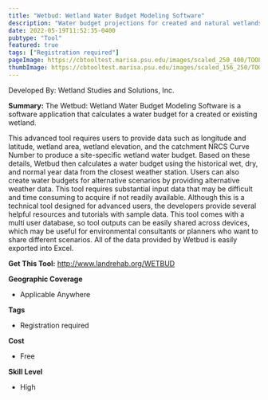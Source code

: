 ```yaml
---
title: "Wetbud: Wetland Water Budget Modeling Software"
description: "Water budget projections for created and natural wetlands"
date: 2022-05-19T11:52:35-0400
pubtype: "Tool"
featured: true
tags: ["Registration required"]
pageImage: https://cbtooltest.marisa.psu.edu/images/scaled_250_400/TOOLID_21.0_ScreenCapture-1.png
thumbImage: https://cbtooltest.marisa.psu.edu/images/scaled_156_250/TOOLID_21.0_ScreenCapture-1.png
---
```

Developed By: Wetland Studies and Solutions, Inc.

**Summary:** The Wetbud: Wetland Water Budget Modeling Software is a software application that calculates a water budget for a created or existing wetland. 

This advanced tool requires users to provide data such as longitude and latitude, wetland area, wetland elevation, and the catchment NRCS Curve Number to produce a site-specific wetland water budget. Based on these details, Wetbud then calculates a water budget using the historical wet, dry, and normal year data from the closest weather station. Users can also create water budgets for alternative scenarios by providing alternative weather data. This tool requires substantial input data that may be difficult and time consuming to acquire if not readily available. Although this is a technical tool designed for advanced users, the developers provide several helpful resources and tutorials with sample data. This tool comes with a multi user database, so tool outputs can be easily shared across devices, which may be useful for environmental consultants or planners who want to share different scenarios. All of the data provided by Wetbud is easily exported into Excel.  

__**Get This Tool:**__ http://www.landrehab.org/WETBUD

__**Geographic Coverage**__
- Applicable Anywhere

__**Tags**__
-  Registration required

__**Cost**__
- Free

__**Skill Level**__
- High
